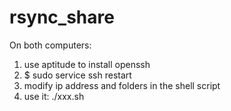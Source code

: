 # rsync_share

On both computers:
1. use aptitude to install openssh 
2. $ sudo service ssh restart
3. modify ip address and folders in the shell script
4. use it: ./xxx.sh
